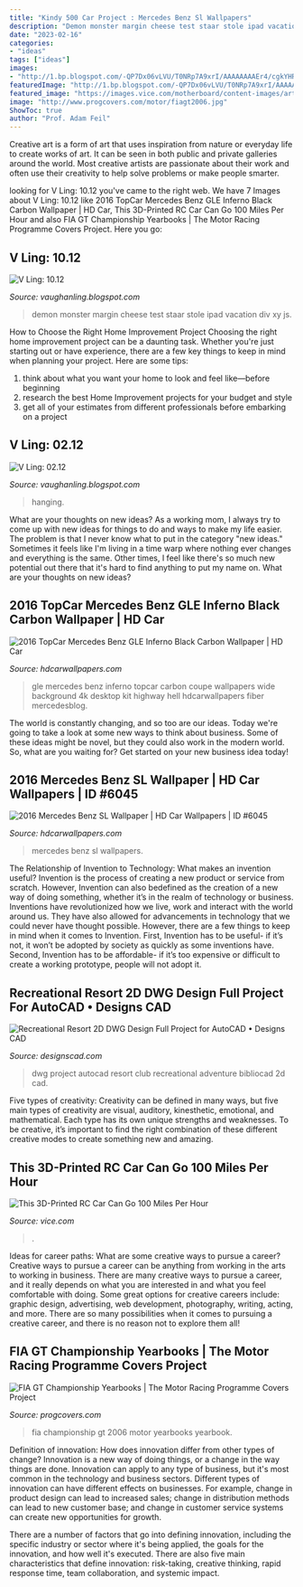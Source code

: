 ```yaml
---
title: "Kindy 500 Car Project : Mercedes Benz Sl Wallpapers"
description: "Demon monster margin cheese test staar stole ipad vacation div xy js"
date: "2023-02-16"
categories:
- "ideas"
tags: ["ideas"]
images:
- "http://1.bp.blogspot.com/-QP7Dx06vLVU/T0NRp7A9xrI/AAAAAAAAEr4/cgkYHRzp-zw/s640/IMGP0237.JPG"
featuredImage: "http://1.bp.blogspot.com/-QP7Dx06vLVU/T0NRp7A9xrI/AAAAAAAAEr4/cgkYHRzp-zw/s640/IMGP0237.JPG"
featured_image: "https://images.vice.com/motherboard/content-images/article/no-id/1444683418698516.png?image-resize-opts=Y3JvcD0xeHc6MC45NDA2ODU2Nzk2MTE2NTA1eGg7Y2VudGVyLGNlbnRlciZyZXNpemU9MTIwMDoqJnJlc2l6ZT0xMjAwOio"
image: "http://www.progcovers.com/motor/fiagt2006.jpg"
ShowToc: true
author: "Prof. Adam Feil"
---
```



Creative art is a form of art that uses inspiration from nature or everyday life to create works of art. It can be seen in both public and private galleries around the world. Most creative artists are passionate about their work and often use their creativity to help solve problems or make people smarter.

	

		
looking for V Ling: 10.12 you've came to the right web. We have 7 Images about V Ling: 10.12 like 2016 TopCar Mercedes Benz GLE Inferno Black Carbon Wallpaper | HD Car, This 3D-Printed RC Car Can Go 100 Miles Per Hour and also FIA GT Championship Yearbooks | The Motor Racing Programme Covers Project. Here you go:
		
    
## V Ling: 10.12

<img loading=lazy src="http://2.bp.blogspot.com/-AiY81RhvVvs/UHPPXXMjQkI/AAAAAAAAGls/Xy-WLl0aCEY/s1600/cheese.jpg" onerror="this.onerror=null;this.src='https://tse1.mm.bing.net/th?id=OIP.18mFd2Hti1W0E3IlVDAe8AHaGG&amp;pid=15.1';" alt="V Ling: 10.12">

_Source: vaughanling.blogspot.com_

>demon monster margin cheese test staar stole ipad vacation div xy js. 

	

How to Choose the Right Home Improvement Project
Choosing the right home improvement project can be a daunting task. Whether you're just starting out or have experience, there are a few key things to keep in mind when planning your project. Here are some tips: 
1. think about what you want your home to look and feel like—before beginning
2. research the best Home Improvement projects for your budget and style
3. get all of your estimates from different professionals before embarking on a project

    
## V Ling: 02.12

<img loading=lazy src="http://1.bp.blogspot.com/-QP7Dx06vLVU/T0NRp7A9xrI/AAAAAAAAEr4/cgkYHRzp-zw/s640/IMGP0237.JPG" onerror="this.onerror=null;this.src='https://tse1.mm.bing.net/th?id=OIP.A2wvtzswngUC4V6LqtgM3QAAAA&amp;pid=15.1';" alt="V Ling: 02.12">

_Source: vaughanling.blogspot.com_

>hanging. 

	

What are your thoughts on new ideas?
As a working mom, I always try to come up with new ideas for things to do and ways to make my life easier. The problem is that I never know what to put in the category "new ideas." Sometimes it feels like I'm living in a time warp where nothing ever changes and everything is the same. Other times, I feel like there's so much new potential out there that it's hard to find anything to put my name on. What are your thoughts on new ideas?

    
## 2016 TopCar Mercedes Benz GLE Inferno Black Carbon Wallpaper | HD Car

<img loading=lazy src="https://www.hdcarwallpapers.com/walls/2016_topcar_mercedes_benz_gle_inferno_black_carbon-wide.jpg" onerror="this.onerror=null;this.src='https://tse4.mm.bing.net/th?id=OIP.8hy4VNT6LC07_buuMlpNIgHaEo&amp;pid=15.1';" alt="2016 TopCar Mercedes Benz GLE Inferno Black Carbon Wallpaper | HD Car">

_Source: hdcarwallpapers.com_

>gle mercedes benz inferno topcar carbon coupe wallpapers wide background 4k desktop kit highway hell hdcarwallpapers fiber mercedesblog. 

	

The world is constantly changing, and so too are our ideas. Today we're going to take a look at some new ways to think about business. Some of these ideas might be novel, but they could also work in the modern world. So, what are you waiting for? Get started on your new business idea today!

    
## 2016 Mercedes Benz SL Wallpaper | HD Car Wallpapers | ID #6045

<img loading=lazy src="http://www.hdcarwallpapers.com/download/2016_mercedes_benz_sl-1680x1050.jpg" onerror="this.onerror=null;this.src='https://tse3.mm.bing.net/th?id=OIP.apWSvLP4UYKSNmAWFWJRcwHaEo&amp;pid=15.1';" alt="2016 Mercedes Benz SL Wallpaper | HD Car Wallpapers | ID #6045">

_Source: hdcarwallpapers.com_

>mercedes benz sl wallpapers. 

	

The Relationship of Invention to Technology: What makes an invention useful?
Invention is the process of creating a new product or service from scratch. However, Invention can also bedefined as the creation of a new way of doing something, whether it’s in the realm of technology or business. Inventions have revolutionized how we live, work and interact with the world around us. They have also allowed for advancements in technology that we could never have thought possible. 
However, there are a few things to keep in mind when it comes to Invention. First, Invention has to be useful- if it’s not, it won’t be adopted by society as quickly as some inventions have. Second, Invention has to be affordable- if it’s too expensive or difficult to create a working prototype, people will not adopt it.

    
## Recreational Resort 2D DWG Design Full Project For AutoCAD • Designs CAD

<img loading=lazy src="https://designscad.com/wp-content/uploads/2016/12/adventure_club_project_dwg_full_project_for_autocad_83985.gif" onerror="this.onerror=null;this.src='https://tse3.mm.bing.net/th?id=OIP.fgiaCt17J_3y58H7X-nPSQHaG7&amp;pid=15.1';" alt="Recreational Resort 2D DWG Design Full Project for AutoCAD • Designs CAD">

_Source: designscad.com_

>dwg project autocad resort club recreational adventure bibliocad 2d cad. 

	

Five types of creativity:
Creativity can be defined in many ways, but five main types of creativity are visual, auditory, kinesthetic, emotional, and mathematical. Each type has its own unique strengths and weaknesses. To be creative, it’s important to find the right combination of these different creative modes to create something new and amazing.

    
## This 3D-Printed RC Car Can Go 100 Miles Per Hour

<img loading=lazy src="https://images.vice.com/motherboard/content-images/article/no-id/1444683418698516.png?image-resize-opts=Y3JvcD0xeHc6MC45NDA2ODU2Nzk2MTE2NTA1eGg7Y2VudGVyLGNlbnRlciZyZXNpemU9MTIwMDoqJnJlc2l6ZT0xMjAwOio" onerror="this.onerror=null;this.src='https://tse4.mm.bing.net/th?id=OIP.cq935nPhlG9cHHg7mkgS-AHaEK&amp;pid=15.1';" alt="This 3D-Printed RC Car Can Go 100 Miles Per Hour">

_Source: vice.com_

>. 

	

Ideas for career paths: What are some creative ways to pursue a career?
Creative ways to pursue a career can be anything from working in the arts to working in business. There are many creative ways to pursue a career, and it really depends on what you are interested in and what you feel comfortable with doing. Some great options for creative careers include: graphic design, advertising, web development, photography, writing, acting, and more. There are so many possibilities when it comes to pursuing a creative career, and there is no reason not to explore them all!

    
## FIA GT Championship Yearbooks | The Motor Racing Programme Covers Project

<img loading=lazy src="http://www.progcovers.com/motor/fiagt2006.jpg" onerror="this.onerror=null;this.src='https://tse2.mm.bing.net/th?id=OIP.ltdgXcYL4BdmTglIvSKlcQHaKO&amp;pid=15.1';" alt="FIA GT Championship Yearbooks | The Motor Racing Programme Covers Project">

_Source: progcovers.com_

>fia championship gt 2006 motor yearbooks yearbook. 

	

Definition of innovation: How does innovation differ from other types of change?
Innovation is a new way of doing things, or a change in the way things are done. Innovation can apply to any type of business, but it's most common in the technology and business sectors.
Different types of innovation can have different effects on businesses. For example, change in product design can lead to increased sales; change in distribution methods can lead to new customer base; and change in customer service systems can create new opportunities for growth.

There are a number of factors that go into defining innovation, including the specific industry or sector where it's being applied, the goals for the innovation, and how well it's executed. There are also five main characteristics that define innovation: risk-taking, creative thinking, rapid response time, team collaboration, and systemic impact.

